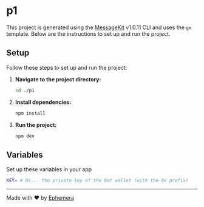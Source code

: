 # p1

This project is generated using the [MessageKit](https://message-kit.vercel.app) v1.0.11 CLI and uses the `gm` template. Below are the instructions to set up and run the project.

## Setup

Follow these steps to set up and run the project:

1. **Navigate to the project directory:**
    ```sh
    cd ./p1
    ```

2. **Install dependencies:**
    ```sh
    npm install
    ```

3. **Run the project:**
    ```sh
    npm dev
    ```


## Variables

Set up these variables in your app

```sh
KEY= # 0x... the private key of the bot wallet (with the 0x prefix)
```

---
Made with ❤️ by [Ephemera](https://ephemerahq.com)
